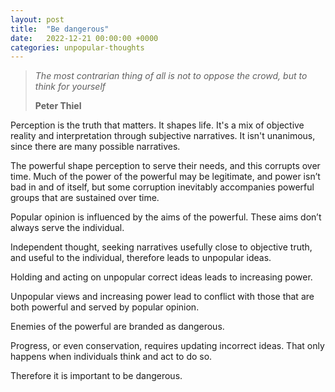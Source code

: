```yaml
---
layout: post
title:  "Be dangerous"
date:   2022-12-21 00:00:00 +0000
categories: unpopular-thoughts
---
```


> *The most contrarian thing of all is not to oppose the crowd, but to think for yourself*
> 
> **Peter Thiel**

Perception is the truth that matters.  It shapes life.  It's a mix of objective reality and interpretation through subjective narratives. It isn't unanimous, since there are many possible narratives.

The powerful shape perception to serve their needs, and this corrupts over time.  Much of the power of the powerful may be legitimate, and power isn’t bad in and of itself, but some corruption inevitably accompanies powerful groups that are sustained over time.

Popular opinion is influenced by the aims of the powerful.  These aims don’t always serve the individual.

Independent thought, seeking narratives usefully close to objective truth, and useful to the individual, therefore leads to unpopular ideas. 

Holding and acting on unpopular correct ideas leads to increasing power. 

Unpopular views and increasing power lead to conflict with those that are both powerful and served by popular opinion. 

Enemies of the powerful are branded as dangerous. 

Progress, or even conservation, requires updating incorrect ideas.  That only happens when individuals think and act to do so.

Therefore it is important to be dangerous. 
